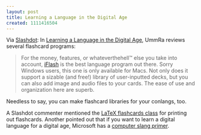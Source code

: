 ```yaml
---
layout: post
title: Learning a Language in the Digital Age
created: 1111416504
---
```

Via [Slashdot](http://slashdot.org/article.pl?sid=05/03/21/028208):  In [Learning a Language in the Digital Age](http://ummianum.typepad.com/my_weblog/2005/03/learning_a_lang.html), UmmRa reviews several flashcard programs:

> For the money, features, or whateverthehell&trade; else you take into account, <a href="http://www.loopware.com/iflash/">iFlash</a> is the best language program out there.  Sorry Windows users, this one is only available for Macs.  Not only does it support a sizable (and free!) library of user-inputted decks, but you can also add image and audio files to your cards.  The ease of use and organization here are superb.

Needless to say, you can make flashcard libraries for your conlangs, too.  

<!--break-->

A Slashdot commenter mentioned the [LaTeX flashcards class](http://www.ctan.org/tex-archive/macros/latex/contrib/flashcards/?action=/tex-archive/macros/latex/contrib/) for printing out flashcards.  Another pointed out that
if you want to learn a digital language for a digital age,  Microsoft has a [computer slang primer](http://www.microsoft.com/athome/security/children/kidtalk.mspx).
